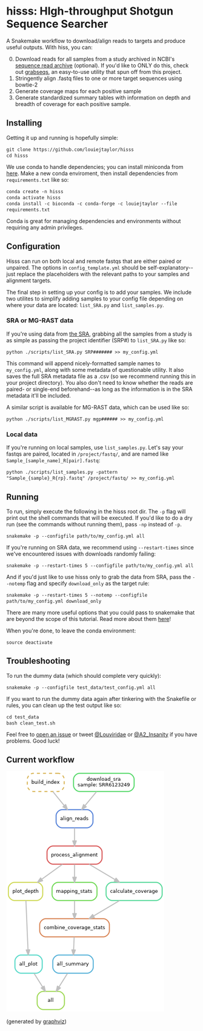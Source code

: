 # hisss: HIgh-throughput Shotgun Sequence Searcher
A Snakemake workflow to download/align reads to targets and produce useful outputs. With hiss, you can:

 0. Download reads for all samples from a study archived in NCBI's [sequence read archive](https://www.ncbi.nlm.nih.gov/sra) (optional). If you'd like to ONLY do this, check out [grabseqs](https://github.com/louiejtaylor/grabseqs), an easy-to-use utility that spun off from this project.
 1. Stringently align .fastq files to one or more target sequences using bowtie-2
 2. Generate coverage maps for each positive sample
 3. Generate standardized summary tables with information on depth and breadth of coverage for each positive sample.

## Installing

Getting it up and running is hopefully simple:

    git clone https://github.com/louiejtaylor/hisss
    cd hisss
    
We use conda to handle dependencies; you can install miniconda from [here](https://conda.io/miniconda.html). Make a new conda enviroment, then install dependencies from `requirements.txt` like so:
    
    conda create -n hisss
    conda activate hisss
    conda install -c bioconda -c conda-forge -c louiejtaylor --file requirements.txt 
    
Conda is great for managing dependencies and environments without requiring any admin privileges.

## Configuration

Hisss can run on both local and remote fastqs that are either paired or unpaired. The options in `config_template.yml` should be self-explanatory--just replace the placeholders with the relevant paths to your samples and alignment targets. 

The final step in setting up your config is to add your samples. We include two utilites to simplify adding samples to your config file depending on where your data are located: `list_SRA.py` and `list_samples.py`.

### SRA or MG-RAST data

If you're using data from [the SRA](https://www.ncbi.nlm.nih.gov/sra), grabbing all the samples from a study is as simple as passing the project identifier (SRP#) to `list_SRA.py` like so:

    python ./scripts/list_SRA.py SRP####### >> my_config.yml

This command will append nicely-formatted sample names to `my_config.yml`, along with some metadata of questionable utility. It also saves the full SRA metadata file as a .csv (so we recommend running this in your project directory). You also don't need to know whether the reads are paired- or single-end beforehand--as long as the information is in the SRA metadata it'll be included.

A similar script is available for MG-RAST data, which can be used like so:

    python ./scripts/list_MGRAST.py mgp###### >> my_config.yml    

### Local data

If you're running on local samples, use `list_samples.py`. Let's say your fastqs are paired, located in `/project/fastq/`, and are named like `Sample_[sample_name]_R[pair].fastq`:

    python ./scripts/list_samples.py -pattern "Sample_{sample}_R{rp}.fastq" /project/fastq/ >> my_config.yml

## Running

To run, simply execute the following in the hisss root dir. The `-p` flag will print out the shell commands that will be executed. If you'd like to do a dry run (see the commands without running them), pass `-np` instead of `-p`.

    snakemake -p --configfile path/to/my_config.yml all

If you're running on SRA data, we recommend using `--restart-times` since we've encountered issues with downloads randomly failing:

    snakemake -p --restart-times 5 --configfile path/to/my_config.yml all
    
And if you'd just like to use hisss only to grab the data from SRA, pass the `--notemp` flag and specify `download_only` as the target rule:

    snakemake -p --restart-times 5 --notemp --configfile path/to/my_config.yml download_only

There are many more useful options that you could pass to snakemake that are beyond the scope of this tutorial. Read more about them [here](http://snakemake.readthedocs.io/en/stable/executable.html)! 

When you're done, to leave the conda environment:

    source deactivate

## Troubleshooting

To run the dummy data (which should complete very quickly):

    snakemake -p --configfile test_data/test_config.yml all
    
If you want to run the dummy data again after tinkering with the Snakefile or rules, you can clean up the test output like so:

    cd test_data
    bash clean_test.sh


Feel free to [open an issue](https://github.com/louiejtaylor/hisss/issues) or tweet [@Louviridae](https://twitter.com/Louviridae) or [@A2_Insanity](https://twitter.com/A2_Insanity) if you have problems. Good luck!

## Current workflow 

![directed acyclic graph of workflow](assets/dag.png)

(generated by [graphviz](https://www.graphviz.org/doc/info/lang.html))

